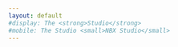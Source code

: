 ```yaml
---
layout: default
#display: The <strong>Studio</strong>
#mobile: The Studio <small>NBX Studio</small>
---
```

